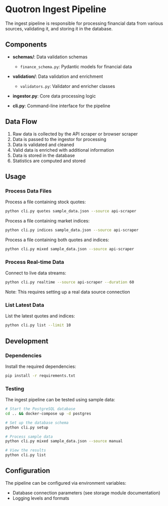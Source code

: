 # Quotron Ingest Pipeline

The ingest pipeline is responsible for processing financial data from various sources, validating it, and storing it in the database.

## Components

- **schemas/**: Data validation schemas
  - `finance_schema.py`: Pydantic models for financial data

- **validation/**: Data validation and enrichment
  - `validators.py`: Validator and enricher classes

- **ingestor.py**: Core data processing logic

- **cli.py**: Command-line interface for the pipeline

## Data Flow

1. Raw data is collected by the API scraper or browser scraper
2. Data is passed to the ingestor for processing
3. Data is validated and cleaned
4. Valid data is enriched with additional information
5. Data is stored in the database
6. Statistics are computed and stored

## Usage

### Process Data Files

Process a file containing stock quotes:

```bash
python cli.py quotes sample_data.json --source api-scraper
```

Process a file containing market indices:

```bash
python cli.py indices sample_data.json --source api-scraper
```

Process a file containing both quotes and indices:

```bash
python cli.py mixed sample_data.json --source api-scraper
```

### Process Real-time Data

Connect to live data streams:

```bash
python cli.py realtime --source api-scraper --duration 60
```

Note: This requires setting up a real data source connection

### List Latest Data

List the latest quotes and indices:

```bash
python cli.py list --limit 10
```

## Development

### Dependencies

Install the required dependencies:

```bash
pip install -r requirements.txt
```

### Testing

The ingest pipeline can be tested using sample data:

```bash
# Start the PostgreSQL database
cd .. && docker-compose up -d postgres

# Set up the database schema
python cli.py setup

# Process sample data
python cli.py mixed sample_data.json --source manual

# View the results
python cli.py list
```

## Configuration

The pipeline can be configured via environment variables:

- Database connection parameters (see storage module documentation)
- Logging levels and formats
